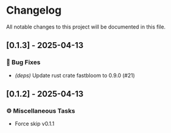 # Changelog

All notable changes to this project will be documented in this file.

## [0.1.3] - 2025-04-13

### 🐛 Bug Fixes

- *(deps)* Update rust crate fastbloom to 0.9.0 (#21)


## [0.1.2] - 2025-04-13

### ⚙️ Miscellaneous Tasks

- Force skip v0.1.1

<!-- generated by git-cliff -->
<!-- generated by git-cliff -->
